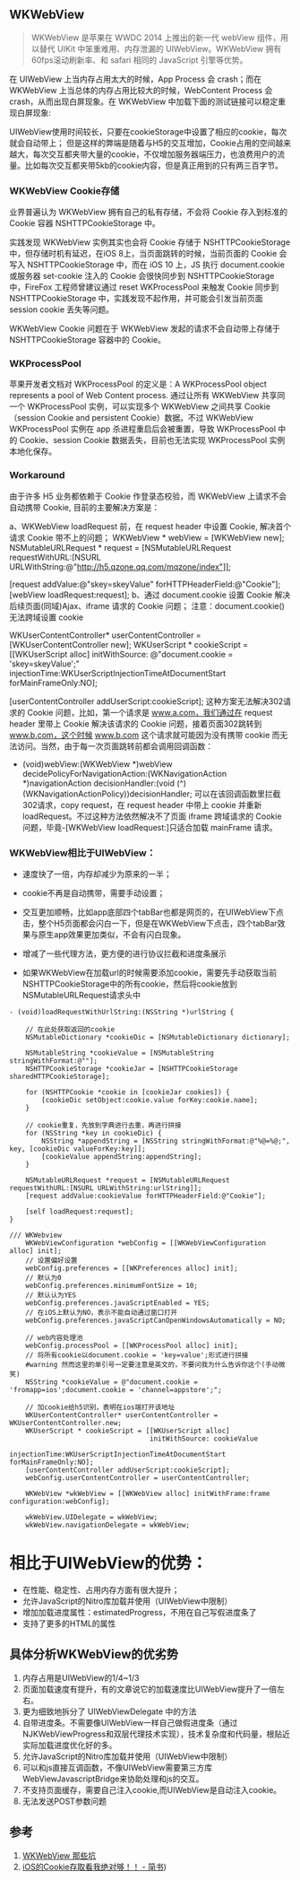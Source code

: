 ## WKWebView

> WKWebView 是苹果在 WWDC 2014 上推出的新一代 webView 组件，用以替代 UIKit 中笨重难用、内存泄漏的 UIWebView。WKWebView 拥有60fps滚动刷新率、和 safari 相同的 JavaScript 引擎等优势。


在 UIWebView 上当内存占用太大的时候，App Process 会 crash；而在 WKWebView 上当总体的内存占用比较大的时候，WebContent Process 会 crash，从而出现白屏现象。在 WKWebView 中加载下面的测试链接可以稳定重现白屏现象:


UIWebView使用时间较长，只要在cookieStorage中设置了相应的cookie，每次就会自动带上；
但是这样的弊端是随着与H5的交互增加，Cookie占用的空间越来越大，每次交互都夹带大量的cookie，不仅增加服务器端压力，也浪费用户的流量。比如每次交互都夹带5kb的cookie内容，但是真正用到的只有两三百字节。


### WKWebView Cookie存储

业界普遍认为 WKWebView 拥有自己的私有存储，不会将 Cookie 存入到标准的 Cookie 容器 NSHTTPCookieStorage 中。

实践发现 WKWebView 实例其实也会将 Cookie 存储于 NSHTTPCookieStorage 中，但存储时机有延迟，在iOS 8上，当页面跳转的时候，当前页面的 Cookie 会写入 NSHTTPCookieStorage 中，而在 iOS 10 上，JS 执行 document.cookie 或服务器 set-cookie 注入的 Cookie 会很快同步到 NSHTTPCookieStorage 中，FireFox 工程师曾建议通过 reset WKProcessPool 来触发 Cookie 同步到 NSHTTPCookieStorage 中，实践发现不起作用，并可能会引发当前页面 session cookie 丢失等问题。

WKWebView Cookie 问题在于 WKWebView 发起的请求不会自动带上存储于 NSHTTPCookieStorage 容器中的 Cookie。


### WKProcessPool
苹果开发者文档对 WKProcessPool 的定义是：A WKProcessPool object represents a pool of Web Content process. 通过让所有 WKWebView 共享同一个 WKProcessPool 实例，可以实现多个 WKWebView 之间共享 Cookie（session Cookie and persistent Cookie）数据。不过 WKWebView WKProcessPool 实例在 app 杀进程重启后会被重置，导致 WKProcessPool 中的 Cookie、session Cookie 数据丢失，目前也无法实现 WKProcessPool 实例本地化保存。


### Workaround

由于许多 H5 业务都依赖于 Cookie 作登录态校验，而 WKWebView 上请求不会自动携带 Cookie, 目前的主要解决方案是：

a、WKWebView loadRequest 前，在 request header 中设置 Cookie, 解决首个请求 Cookie 带不上的问题；
WKWebView * webView = [WKWebView new]; 
NSMutableURLRequest * request = [NSMutableURLRequest requestWithURL:[NSURL URLWithString:@"http://h5.qzone.qq.com/mqzone/index"]]; 

[request addValue:@"skey=skeyValue" forHTTPHeaderField:@"Cookie"]; 
[webView loadRequest:request];
b、通过 document.cookie 设置 Cookie 解决后续页面(同域)Ajax、iframe 请求的 Cookie 问题；
注意：document.cookie()无法跨域设置 cookie

WKUserContentController* userContentController = [WKUserContentController new]; 
WKUserScript * cookieScript = [[WKUserScript alloc] initWithSource: @"document.cookie = 'skey=skeyValue';" injectionTime:WKUserScriptInjectionTimeAtDocumentStart forMainFrameOnly:NO]; 

[userContentController addUserScript:cookieScript];
这种方案无法解决302请求的 Cookie 问题，比如，第一个请求是 www.a.com，我们通过在 request header 里带上 Cookie 解决该请求的 Cookie 问题，接着页面302跳转到 www.b.com，这个时候 www.b.com 这个请求就可能因为没有携带 cookie 而无法访问。当然，由于每一次页面跳转前都会调用回调函数：

- (void)webView:(WKWebView *)webView decidePolicyForNavigationAction:(WKNavigationAction *)navigationAction decisionHandler:(void (^)(WKNavigationActionPolicy))decisionHandler;
可以在该回调函数里拦截302请求，copy request，在 request header 中带上 cookie 并重新 loadRequest。不过这种方法依然解决不了页面 iframe 跨域请求的 Cookie 问题，毕竟-[WKWebView loadRequest:]只适合加载 mainFrame 请求。



### WKWebView相比于UIWebView：

* 速度快了一倍，内存却减少为原来的一半；
* cookie不再是自动携带，需要手动设置；
* 交互更加顺畅，比如app底部四个tabBar也都是网页的，在UIWebView下点击，整个H5页面都会闪白一下，但是在WKWebView下点击，四个tabBar效果与原生app效果更加类似，不会有闪白现象。
* 增减了一些代理方法，更方便的进行协议拦截和进度条展示

* 如果WKWebView在加载url的时候需要添加cookie，需要先手动获取当前NSHTTPCookieStorage中的所有cookie，然后将cookie放到NSMutableURLRequest请求头中


```objc
- (void)loadRequestWithUrlString:(NSString *)urlString {
    
    // 在此处获取返回的cookie
    NSMutableDictionary *cookieDic = [NSMutableDictionary dictionary];
    
    NSMutableString *cookieValue = [NSMutableString stringWithFormat:@""];
    NSHTTPCookieStorage *cookieJar = [NSHTTPCookieStorage sharedHTTPCookieStorage];
    
    for (NSHTTPCookie *cookie in [cookieJar cookies]) {
        [cookieDic setObject:cookie.value forKey:cookie.name];
    }
    
    // cookie重复，先放到字典进行去重，再进行拼接
    for (NSString *key in cookieDic) {
        NSString *appendString = [NSString stringWithFormat:@"%@=%@;", key, [cookieDic valueForKey:key]];
        [cookieValue appendString:appendString];
    }

    NSMutableURLRequest *request = [NSMutableURLRequest requestWithURL:[NSURL URLWithString:urlString]];
    [request addValue:cookieValue forHTTPHeaderField:@"Cookie"];

    [self loadRequest:request];
}

/// WKWebview
    WKWebViewConfiguration *webConfig = [[WKWebViewConfiguration alloc] init];
    // 设置偏好设置
    webConfig.preferences = [[WKPreferences alloc] init];
    // 默认为0
    webConfig.preferences.minimumFontSize = 10;
    // 默认认为YES
    webConfig.preferences.javaScriptEnabled = YES;
    // 在iOS上默认为NO，表示不能自动通过窗口打开
    webConfig.preferences.javaScriptCanOpenWindowsAutomatically = NO;

    // web内容处理池
    webConfig.processPool = [[WKProcessPool alloc] init];
    // 将所有cookie以document.cookie = 'key=value';形式进行拼接
    #warning 然而这里的单引号一定要注意是英文的，不要问我为什么告诉你这个(手动微笑)
    NSString *cookieValue = @"document.cookie = 'fromapp=ios';document.cookie = 'channel=appstore';";

    // 加cookie给h5识别，表明在ios端打开该地址
    WKUserContentController* userContentController = WKUserContentController.new;
    WKUserScript * cookieScript = [[WKUserScript alloc]
                                   initWithSource: cookieValue
                                   injectionTime:WKUserScriptInjectionTimeAtDocumentStart forMainFrameOnly:NO];
    [userContentController addUserScript:cookieScript];
    webConfig.userContentController = userContentController;

    WKWebView *wkWebView = [[WKWebView alloc] initWithFrame:frame configuration:webConfig];

    wkWebView.UIDelegate = wkWebView;
    wkWebView.navigationDelegate = wkWebView;
```


# 相比于UIWebView的优势：

* 在性能、稳定性、占用内存方面有很大提升；
* 允许JavaScript的Nitro库加载并使用（UIWebView中限制）
* 增加加载进度属性：estimatedProgress，不用在自己写假进度条了
* 支持了更多的HTML的属性

## 具体分析WKWebView的优劣势
1. 内存占用是UIWebView的1/4~1/3
2. 页面加载速度有提升，有的文章说它的加载速度比UIWebView提升了一倍左右。
3. 更为细致地拆分了 UIWebViewDelegate 中的方法
4. 自带进度条。不需要像UIWebView一样自己做假进度条（通过NJKWebViewProgress和双层代理技术实现），技术复杂度和代码量，根贴近实际加载进度优化好的多。
5. 允许JavaScript的Nitro库加载并使用（UIWebView中限制）
6. 可以和js直接互调函数，不像UIWebView需要第三方库WebViewJavascriptBridge来协助处理和js的交互。
7. 不支持页面缓存，需要自己注入cookie,而UIWebView是自动注入cookie。
8. 无法发送POST参数问题


## 参考

1. [WKWebView 那些坑](https://mp.weixin.qq.com/s?__biz=MzA3NTYzODYzMg==&mid=2653578513&idx=1&sn=961bf5394eecde40a43060550b81b0bb&chksm=84b3b716b3c43e00ee39de8cf12ff3f8d475096ffaa05de9c00ff65df62cd73aa1cff606057d&mpshare=1&scene=23&srcid=0119VtvRXXpX8zD7Hon2AcE0#rd)
2. [iOS的Cookie存取看我绝对够！！ - 简书](https://www.jianshu.com/p/d2c478bbcca5))
